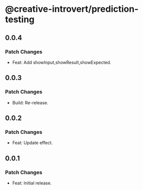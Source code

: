 # @creative-introvert/prediction-testing

## 0.0.4

### Patch Changes

- Feat: Add showInput,showResult,showExpected.

## 0.0.3

### Patch Changes

- Build: Re-release.

## 0.0.2

### Patch Changes

- Feat: Update effect.

## 0.0.1

### Patch Changes

- Feat: Initial release.
